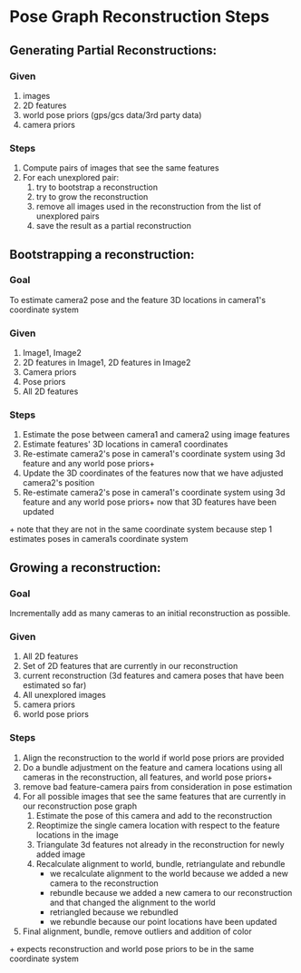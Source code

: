 # Pose Graph Reconstruction Steps

## Generating Partial Reconstructions:
### Given
1. images
1. 2D features
1. world pose priors (gps/gcs data/3rd party data)
1. camera priors

### Steps
1. Compute pairs of images that see the same features
1. For each unexplored pair:
    1. try to bootstrap a reconstruction
    1. try to grow the reconstruction
    1. remove all images used in the reconstruction from the list of unexplored pairs
    1. save the result as a partial reconstruction

## Bootstrapping a reconstruction:
### Goal
To estimate camera2 pose and the feature 3D locations in camera1's coordinate system

### Given
1. Image1, Image2
1. 2D features in Image1, 2D features in Image2
1. Camera priors
1. Pose priors
1. All 2D features

### Steps
1. Estimate the pose between camera1 and camera2 using image features
1. Estimate features' 3D locations in camera1 coordinates
1. Re-estimate camera2's pose in camera1's coordinate system using 3d feature and any world pose priors+
1. Update the 3D coordinates of the features now that we have adjusted camera2's position
1. Re-estimate camera2's pose in camera1's coordinate system using 3d feature and any world pose priors+ now that 3D features have been updated

\+ note that they are not in the same coordinate system because step 1 estimates poses in camera1s coordinate system

## Growing a reconstruction:
### Goal
Incrementally add as many cameras to an initial reconstruction as possible.

### Given
1. All 2D features
1. Set of 2D features that are currently in our reconstruction
1. current reconstruction (3d features and camera poses that have been estimated so far)
1. All unexplored images
1. camera priors
1. world pose priors

### Steps
1. Align the reconstruction to the world if world pose priors are provided
1. Do a bundle adjustment on the feature and camera locations using all cameras in the reconstruction, all features, and world pose priors+ 
1. remove bad feature-camera pairs from consideration in pose estimation
1. For all possible images that see the same features that are currently in our reconstruction pose graph
   1. Estimate the pose of this camera and add to the reconstruction
   1. Reoptimize the single camera location with respect to the feature locations in the image
   1. Triangulate 3d features not already in the reconstruction for newly added image
   1. Recalculate alignment to world, bundle, retriangulate and rebundle
      - we recalculate alignment to the world because we added a new camera to the reconstruction
      - rebundle because we added a new camera to our reconstruction and that changed the alignment to the world
      - retriangled because we rebundled
      - we rebundle because our point locations have been updated
1. Final alignment, bundle, remove outliers and addition of color

\+ expects reconstruction and world pose priors to be in the same coordinate system